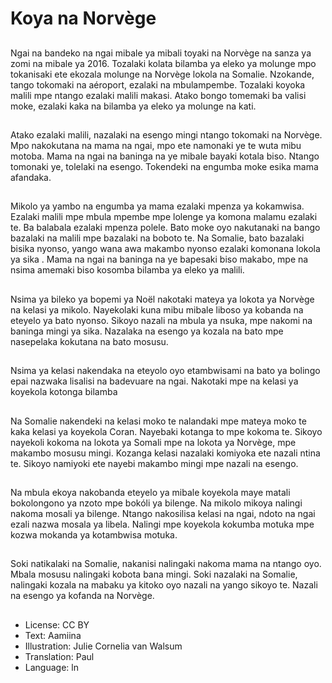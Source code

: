 # Koya na Norvège

##
Ngai na bandeko na ngai mibale ya mibali toyaki na Norvège na sanza ya zomi na mibale ya 2016. Tozalaki kolata bilamba ya eleko ya molunge mpo tokanisaki ete ekozala molunge na Norvège lokola na Somalie. Nzokande, tango tokomaki na aéroport, ezalaki na mbulampembe. Tozalaki koyoka malili mpe ntango ezalaki malili makasi. Atako bongo tomemaki ba valisi moke, ezalaki kaka na bilamba ya eleko ya molunge na kati.

##
Atako ezalaki malili, nazalaki na esengo mingi ntango tokomaki na Norvège. Mpo nakokutana na mama na ngai, mpo ete namonaki ye te wuta mibu motoba. Mama na ngai na baninga na ye mibale bayaki kotala biso. Ntango tomonaki ye, tolelaki na esengo. Tokendeki na engumba moke esika mama afandaka.

##
Mikolo ya yambo na engumba ya mama ezalaki mpenza ya kokamwisa. Ezalaki malili mpe mbula mpembe mpe lolenge ya komona malamu ezalaki te. Ba balabala ezalaki mpenza polele. Bato moke oyo nakutanaki na bango bazalaki na malili mpe bazalaki na boboto te. Na Somalie, bato bazalaki bisika nyonso, yango wana awa makambo nyonso ezalaki komonana lokola ya sika . Mama na ngai na baninga na ye bapesaki biso makabo, mpe na nsima amemaki biso kosomba bilamba ya eleko ya malili.

##
Nsima ya bileko ya bopemi ya Noël nakotaki mateya ya lokota ya Norvège na kelasi ya mikolo. Nayekolaki kuna mibu mibale liboso ya kobanda na eteyelo ya bato nyonso. Sikoyo nazali na mbula ya nsuka, mpe nakomi na baninga mingi ya sika. Nazalaka na esengo ya kozala na bato mpe nasepelaka kokutana na bato mosusu.

##
Nsima ya kelasi nakendaka na eteyolo oyo etambwisami na bato ya bolingo epai nazwaka lisalisi na badevuare na ngai. Nakotaki mpe na kelasi ya koyekola kotonga bilamba

##
Na Somalie nakendeki na kelasi moko te nalandaki mpe mateya moko te kaka kelasi ya koyekola Coran. Nayebaki kotanga to mpe kokoma te. Sikoyo nayekoli kokoma na lokota ya Somali mpe na lokota ya Norvège, mpe makambo mosusu mingi. Kozanga kelasi nazalaki komiyoka ete nazali ntina te. Sikoyo namiyoki ete nayebi makambo mingi mpe nazali na esengo.

##
Na mbula ekoya nakobanda eteyelo ya mibale koyekola maye matali bokolongono ya nzoto mpe bokóli ya bilenge. Na mikolo mikoya nalingi nakoma mosali ya bilenge. Ntango nakosilisa kelasi na ngai, ndoto na ngai ezali nazwa mosala ya libela. Nalingi mpe koyekola kokumba motuka mpe kozwa mokanda ya kotambwisa motuka.

##
Soki natikalaki na Somalie, nakanisi nalingaki nakoma mama na ntango oyo. Mbala mosusu nalingaki kobota bana mingi. Soki nazalaki na Somalie, nalingaki kozala na mabaku ya kitoko oyo nazali na yango sikoyo te. Nazali na esengo ya kofanda na Norvège.

##
* License: CC BY
* Text: Aamiina
* Illustration: Julie Cornelia van Walsum
* Translation: Paul
* Language: ln
